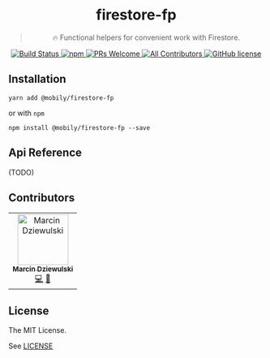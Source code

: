 <h1 align="center">
  firestore-fp
</h1>

<blockquote align="center">
  🔥 Functional helpers for convenient work with Firestore.
</blockquote>

<p align="center">
  <a href="https://travis-ci.com/mobily/firestore-fp">
    <img src="https://img.shields.io/travis/com/mobily/firestore-fp.svg?style=flat-square" alt="Build Status" />
  </a>
  <a href="https://www.npmjs.com/package/@mobily/firestore-fp">
    <img src="https://img.shields.io/npm/v/@mobily/firestore-fp.svg?style=flat-square" alt="npm" />
  </a>
  <a href="http://makeapullrequest.com">
    <img src="https://img.shields.io/badge/PRs-welcome-brightgreen.svg?style=flat-square" alt="PRs Welcome" />
  </a>
  <a href="#contributors">
    <img src="https://img.shields.io/badge/all_contributors-1-orange.svg?style=flat-square" alt="All Contributors" />
  </a>
  <a href="https://github.com/mobily/firestore-fp/blob/master/LICENSE">
    <img src="https://img.shields.io/badge/license-MIT-blue.svg?style=flat-square" alt="GitHub license" />
  </a>
</p>

## Installation

```shell
yarn add @mobily/firestore-fp
```

or with `npm`

```shell
npm install @mobily/firestore-fp --save
```

## Api Reference

(TODO)

## Contributors

<!-- ALL-CONTRIBUTORS-LIST:START - Do not remove or modify this section -->
<!-- prettier-ignore -->
<table><tr><td align="center"><a href="https://twitter.com/__marcin_"><img src="https://avatars1.githubusercontent.com/u/1467712?v=4" width="100px;" alt="Marcin Dziewulski"/><br /><sub><b>Marcin Dziewulski</b></sub></a><br /><a href="https://github.com/mobily/firestore-fp/commits?author=mobily" title="Code">💻</a> <a href="https://github.com/mobily/firestore-fp/commits?author=mobily" title="Documentation">📖</a></td></tr></table>

<!-- ALL-CONTRIBUTORS-LIST:END -->

## License

The MIT License.

See [LICENSE](LICENSE)
